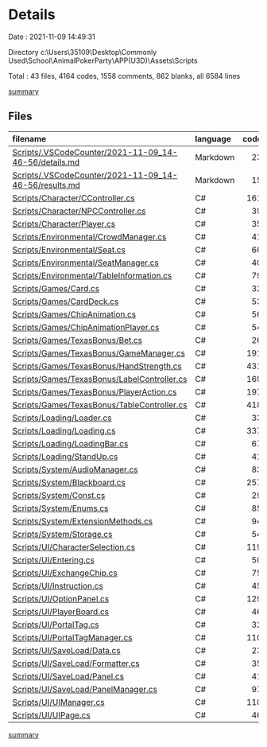 # Details

Date : 2021-11-09 14:49:31

Directory c:\Users\35109\Desktop\Commonly Used\School\AnimalPokerParty\APP(U3D)\Assets\Scripts

Total : 43 files,  4164 codes, 1558 comments, 862 blanks, all 6584 lines

[summary](results.md)

## Files
| filename | language | code | comment | blank | total |
| :--- | :--- | ---: | ---: | ---: | ---: |
| [Scripts/.VSCodeCounter/2021-11-09_14-46-56/details.md](/Scripts/.VSCodeCounter/2021-11-09_14-46-56/details.md) | Markdown | 23 | 0 | 6 | 29 |
| [Scripts/.VSCodeCounter/2021-11-09_14-46-56/results.md](/Scripts/.VSCodeCounter/2021-11-09_14-46-56/results.md) | Markdown | 15 | 0 | 7 | 22 |
| [Scripts/Character/CController.cs](/Scripts/Character/CController.cs) | C# | 161 | 71 | 40 | 272 |
| [Scripts/Character/NPCController.cs](/Scripts/Character/NPCController.cs) | C# | 39 | 36 | 15 | 90 |
| [Scripts/Character/Player.cs](/Scripts/Character/Player.cs) | C# | 35 | 14 | 8 | 57 |
| [Scripts/Environmental/CrowdManager.cs](/Scripts/Environmental/CrowdManager.cs) | C# | 41 | 16 | 11 | 68 |
| [Scripts/Environmental/Seat.cs](/Scripts/Environmental/Seat.cs) | C# | 66 | 29 | 15 | 110 |
| [Scripts/Environmental/SeatManager.cs](/Scripts/Environmental/SeatManager.cs) | C# | 40 | 7 | 5 | 52 |
| [Scripts/Environmental/TableInformation.cs](/Scripts/Environmental/TableInformation.cs) | C# | 79 | 34 | 15 | 128 |
| [Scripts/Games/Card.cs](/Scripts/Games/Card.cs) | C# | 32 | 6 | 7 | 45 |
| [Scripts/Games/CardDeck.cs](/Scripts/Games/CardDeck.cs) | C# | 53 | 17 | 13 | 83 |
| [Scripts/Games/ChipAnimation.cs](/Scripts/Games/ChipAnimation.cs) | C# | 56 | 24 | 12 | 92 |
| [Scripts/Games/ChipAnimationPlayer.cs](/Scripts/Games/ChipAnimationPlayer.cs) | C# | 54 | 18 | 15 | 87 |
| [Scripts/Games/TexasBonus/Bet.cs](/Scripts/Games/TexasBonus/Bet.cs) | C# | 26 | 9 | 6 | 41 |
| [Scripts/Games/TexasBonus/GameManager.cs](/Scripts/Games/TexasBonus/GameManager.cs) | C# | 191 | 100 | 57 | 348 |
| [Scripts/Games/TexasBonus/HandStrength.cs](/Scripts/Games/TexasBonus/HandStrength.cs) | C# | 431 | 139 | 53 | 623 |
| [Scripts/Games/TexasBonus/LabelController.cs](/Scripts/Games/TexasBonus/LabelController.cs) | C# | 169 | 67 | 29 | 265 |
| [Scripts/Games/TexasBonus/PlayerAction.cs](/Scripts/Games/TexasBonus/PlayerAction.cs) | C# | 197 | 94 | 43 | 334 |
| [Scripts/Games/TexasBonus/TableController.cs](/Scripts/Games/TexasBonus/TableController.cs) | C# | 418 | 198 | 90 | 706 |
| [Scripts/Loading/Loader.cs](/Scripts/Loading/Loader.cs) | C# | 33 | 20 | 8 | 61 |
| [Scripts/Loading/Loading.cs](/Scripts/Loading/Loading.cs) | C# | 337 | 158 | 80 | 575 |
| [Scripts/Loading/LoadingBar.cs](/Scripts/Loading/LoadingBar.cs) | C# | 67 | 30 | 22 | 119 |
| [Scripts/Loading/StandUp.cs](/Scripts/Loading/StandUp.cs) | C# | 41 | 16 | 9 | 66 |
| [Scripts/System/AudioManager.cs](/Scripts/System/AudioManager.cs) | C# | 83 | 1 | 12 | 96 |
| [Scripts/System/Blackboard.cs](/Scripts/System/Blackboard.cs) | C# | 257 | 3 | 9 | 269 |
| [Scripts/System/Const.cs](/Scripts/System/Const.cs) | C# | 29 | 0 | 5 | 34 |
| [Scripts/System/Enums.cs](/Scripts/System/Enums.cs) | C# | 85 | 0 | 9 | 94 |
| [Scripts/System/ExtensionMethods.cs](/Scripts/System/ExtensionMethods.cs) | C# | 94 | 12 | 9 | 115 |
| [Scripts/System/Storage.cs](/Scripts/System/Storage.cs) | C# | 54 | 0 | 6 | 60 |
| [Scripts/UI/CharacterSelection.cs](/Scripts/UI/CharacterSelection.cs) | C# | 119 | 64 | 34 | 217 |
| [Scripts/UI/Entering.cs](/Scripts/UI/Entering.cs) | C# | 50 | 22 | 10 | 82 |
| [Scripts/UI/ExchangeChip.cs](/Scripts/UI/ExchangeChip.cs) | C# | 75 | 35 | 22 | 132 |
| [Scripts/UI/Instruction.cs](/Scripts/UI/Instruction.cs) | C# | 45 | 12 | 12 | 69 |
| [Scripts/UI/OptionPanel.cs](/Scripts/UI/OptionPanel.cs) | C# | 129 | 45 | 26 | 200 |
| [Scripts/UI/PlayerBoard.cs](/Scripts/UI/PlayerBoard.cs) | C# | 46 | 29 | 13 | 88 |
| [Scripts/UI/PortalTag.cs](/Scripts/UI/PortalTag.cs) | C# | 32 | 13 | 7 | 52 |
| [Scripts/UI/PortalTagManager.cs](/Scripts/UI/PortalTagManager.cs) | C# | 110 | 58 | 28 | 196 |
| [Scripts/UI/SaveLoad/Data.cs](/Scripts/UI/SaveLoad/Data.cs) | C# | 23 | 0 | 5 | 28 |
| [Scripts/UI/SaveLoad/Formatter.cs](/Scripts/UI/SaveLoad/Formatter.cs) | C# | 35 | 26 | 17 | 78 |
| [Scripts/UI/SaveLoad/Panel.cs](/Scripts/UI/SaveLoad/Panel.cs) | C# | 41 | 13 | 7 | 61 |
| [Scripts/UI/SaveLoad/PanelManager.cs](/Scripts/UI/SaveLoad/PanelManager.cs) | C# | 97 | 51 | 30 | 178 |
| [Scripts/UI/UIManager.cs](/Scripts/UI/UIManager.cs) | C# | 110 | 47 | 26 | 183 |
| [Scripts/UI/UIPage.cs](/Scripts/UI/UIPage.cs) | C# | 46 | 24 | 9 | 79 |

[summary](results.md)